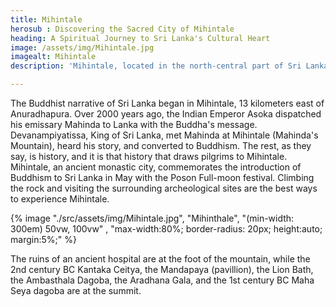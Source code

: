 ```yaml
---
title: Mihintale
herosub : Discovering the Sacred City of Mihintale
heading: A Spiritual Journey to Sri Lanka's Cultural Heart
image: /assets/img/Mihintale.jpg
imagealt: Mihintale
description: 'Mihintale, located in the north-central part of Sri Lanka, is a holy city and a significant place of pilgrimage for Buddhists'

---
```


The Buddhist narrative of Sri Lanka began in Mihintale, 13 kilometers east of Anuradhapura. Over 2000 years ago, the Indian Emperor Asoka dispatched his emissary Mahinda to Lanka with the Buddha's message. Devanampiyatissa, King of Sri Lanka, met Mahinda at Mihintale (Mahinda's Mountain), heard his story, and converted to Buddhism. The rest, as they say, is history, and it is that history that draws pilgrims to Mihintale. Mihintale, an ancient monastic city, commemorates the introduction of Buddhism to Sri Lanka in May with the Poson Full-moon festival. Climbing the rock and visiting the surrounding archeological sites are the best ways to experience Mihintale.

{% image "./src/assets/img/Mihintale.jpg", "Mihinthale", "(min-width: 300em) 50vw, 100vw" , "max-width:80%; border-radius: 20px; height:auto; margin:5%;" %}

The ruins of an ancient hospital are at the foot of the mountain, while the 2nd century BC Kantaka Ceitya, the Mandapaya (pavillion), the Lion Bath, the Ambasthala Dagoba, the Aradhana Gala, and the 1st century BC Maha Seya dagoba are at the summit.